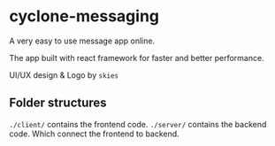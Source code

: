 # cyclone-messaging
A very easy to use message app online.


The app built with react framework for faster and better performance.

UI/UX design & Logo by `skies`

## Folder structures
`./client/` contains the frontend code.
`./server/` contains the backend code. Which connect the frontend to backend.
